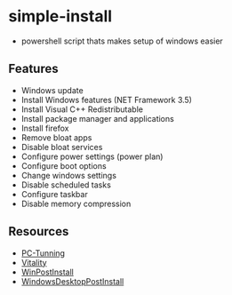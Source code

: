 # simple-install
- powershell script thats makes setup of windows easier

## Features
- Windows update
- Install Windows features (NET Framework 3.5)
- Install Visual C++ Redistributable
- Install package manager and applications
- Install firefox
- Remove bloat apps
- Disable bloat services
- Configure power settings (power plan)
- Configure boot options
- Change windows settings
- Disable scheduled tasks
- Configure taskbar
- Disable memory compression

## Resources
- [PC-Tunning](https://github.com/amitxv/PC-Tuning)
- [Vitality](https://github.com/vojtikczhraje/Vitality)
- [WinPostInstall](https://github.com/jhx0/WinPostInstall)
- [WindowsDesktopPostInstall](https://gist.github.com/elipriaulx/afab55846e4ebc8854466c439a79fccc)
